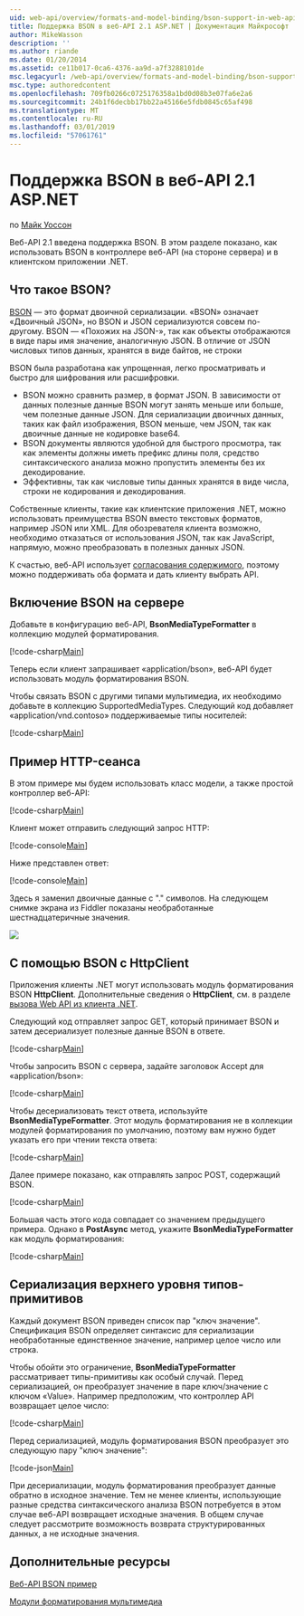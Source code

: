 ```yaml
---
uid: web-api/overview/formats-and-model-binding/bson-support-in-web-api-21
title: Поддержка BSON в веб-API 2.1 ASP.NET | Документация Майкрософт
author: MikeWasson
description: ''
ms.author: riande
ms.date: 01/20/2014
ms.assetid: ce11b017-0ca6-4376-aa9d-a7f3288101de
msc.legacyurl: /web-api/overview/formats-and-model-binding/bson-support-in-web-api-21
msc.type: authoredcontent
ms.openlocfilehash: 709fb0266c0725176358a1bd0d08b3e07fa6e2a6
ms.sourcegitcommit: 24b1f6decbb17bb22a45166e5fdb0845c65af498
ms.translationtype: MT
ms.contentlocale: ru-RU
ms.lasthandoff: 03/01/2019
ms.locfileid: "57061761"
---
```

<a name="bson-support-in-aspnet-web-api-21"></a>Поддержка BSON в веб-API 2.1 ASP.NET
====================
по [Майк Уоссон](https://github.com/MikeWasson)

Веб-API 2.1 введена поддержка BSON. В этом разделе показано, как использовать BSON в контроллере веб-API (на стороне сервера) и в клиентском приложении .NET.

## <a name="what-is-bson"></a>Что такое BSON?

[BSON](http://bsonspec.org/) — это формат двоичной сериализации. «BSON» означает «Двоичный JSON», но BSON и JSON сериализуются совсем по-другому. BSON — «Похожих на JSON-», так как объекты отображаются в виде пары имя значение, аналогичную JSON. В отличие от JSON числовых типов данных, хранятся в виде байтов, не строки

BSON была разработана как упрощенная, легко просматривать и быстро для шифрования или расшифровки.

- BSON можно сравнить размер, в формат JSON. В зависимости от данных полезные данные BSON могут занять меньше или больше, чем полезные данные JSON. Для сериализации двоичных данных, таких как файл изображения, BSON меньше, чем JSON, так как двоичные данные не кодировке base64.
- BSON документы являются удобной для быстрого просмотра, так как элементы должны иметь префикс длины поля, средство синтаксического анализа можно пропустить элементы без их декодирование.
- Эффективны, так как числовые типы данных хранятся в виде числа, строки не кодирования и декодирования.

Собственные клиенты, такие как клиентские приложения .NET, можно использовать преимущества BSON вместо текстовых форматов, например JSON или XML. Для обозревателя клиента возможно, необходимо отказаться от использования JSON, так как JavaScript, напрямую, можно преобразовать в полезных данных JSON.

К счастью, веб-API использует [согласования содержимого](content-negotiation.md), поэтому можно поддерживать оба формата и дать клиенту выбрать API.

## <a name="enabling-bson-on-the-server"></a>Включение BSON на сервере

Добавьте в конфигурацию веб-API, **BsonMediaTypeFormatter** в коллекцию модулей форматирования.

[!code-csharp[Main](bson-support-in-web-api-21/samples/sample1.cs)]

Теперь если клиент запрашивает «application/bson», веб-API будет использовать модуль форматирования BSON.

Чтобы связать BSON с другими типами мультимедиа, их необходимо добавьте в коллекцию SupportedMediaTypes. Следующий код добавляет «application/vnd.contoso» поддерживаемые типы носителей:

[!code-csharp[Main](bson-support-in-web-api-21/samples/sample2.cs)]

## <a name="example-http-session"></a>Пример HTTP-сеанса

В этом примере мы будем использовать класс модели, а также простой контроллер веб-API:

[!code-csharp[Main](bson-support-in-web-api-21/samples/sample3.cs)]

Клиент может отправить следующий запрос HTTP:

[!code-console[Main](bson-support-in-web-api-21/samples/sample4.cmd)]

Ниже представлен ответ:

[!code-console[Main](bson-support-in-web-api-21/samples/sample5.cmd)]

Здесь я заменил двоичные данные с &quot;.&quot; символов. На следующем снимке экрана из Fiddler показаны необработанные шестнадцатеричные значения.

[![](bson-support-in-web-api-21/_static/image2.png)](bson-support-in-web-api-21/_static/image1.png)

## <a name="using-bson-with-httpclient"></a>С помощью BSON с HttpClient

Приложения клиенты .NET могут использовать модуль форматирования BSON **HttpClient**. Дополнительные сведения о **HttpClient**, см. в разделе [вызова Web API из клиента .NET](../advanced/calling-a-web-api-from-a-net-client.md).

Следующий код отправляет запрос GET, который принимает BSON и затем десериализует полезные данные BSON в ответе.

[!code-csharp[Main](bson-support-in-web-api-21/samples/sample6.cs)]

Чтобы запросить BSON с сервера, задайте заголовок Accept для «application/bson»:

[!code-csharp[Main](bson-support-in-web-api-21/samples/sample7.cs)]

Чтобы десериализовать текст ответа, используйте **BsonMediaTypeFormatter**. Этот модуль форматирования не в коллекции модулей форматирования по умолчанию, поэтому вам нужно будет указать его при чтении текста ответа:

[!code-csharp[Main](bson-support-in-web-api-21/samples/sample8.cs)]

Далее примере показано, как отправлять запрос POST, содержащий BSON.

[!code-csharp[Main](bson-support-in-web-api-21/samples/sample9.cs)]

Большая часть этого кода совпадает со значением предыдущего примера. Однако в **PostAsync** метод, укажите **BsonMediaTypeFormatter** как модуль форматирования:

[!code-csharp[Main](bson-support-in-web-api-21/samples/sample10.cs)]

## <a name="serializing-top-level-primitive-types"></a>Сериализация верхнего уровня типов-примитивов

Каждый документ BSON приведен список пар "ключ значение". Спецификация BSON определяет синтаксис для сериализации необработанные единственное значение, например целое число или строка.

Чтобы обойти это ограничение, **BsonMediaTypeFormatter** рассматривает типы-примитивы как особый случай. Перед сериализацией, он преобразует значение в паре ключ/значение с ключом «Value». Например предположим, что контроллер API возвращает целое число:

[!code-csharp[Main](bson-support-in-web-api-21/samples/sample11.cs)]

Перед сериализацией, модуль форматирования BSON преобразует это следующую пару "ключ значение":

[!code-json[Main](bson-support-in-web-api-21/samples/sample12.json)]

При десериализации, модуль форматирования преобразует данные обратно в исходное значение. Тем не менее клиенты, использующие разные средства синтаксического анализа BSON потребуется в этом случае веб-API возвращает исходные значения. В общем случае следует рассмотрите возможность возврата структурированных данных, а не исходные значения.

## <a name="additional-resources"></a>Дополнительные ресурсы

[Веб-API BSON пример](https://aspnet.codeplex.com/SourceControl/latest#Samples/WebApi/BSONSample/)

[Модули форматирования мультимедиа](media-formatters.md)
